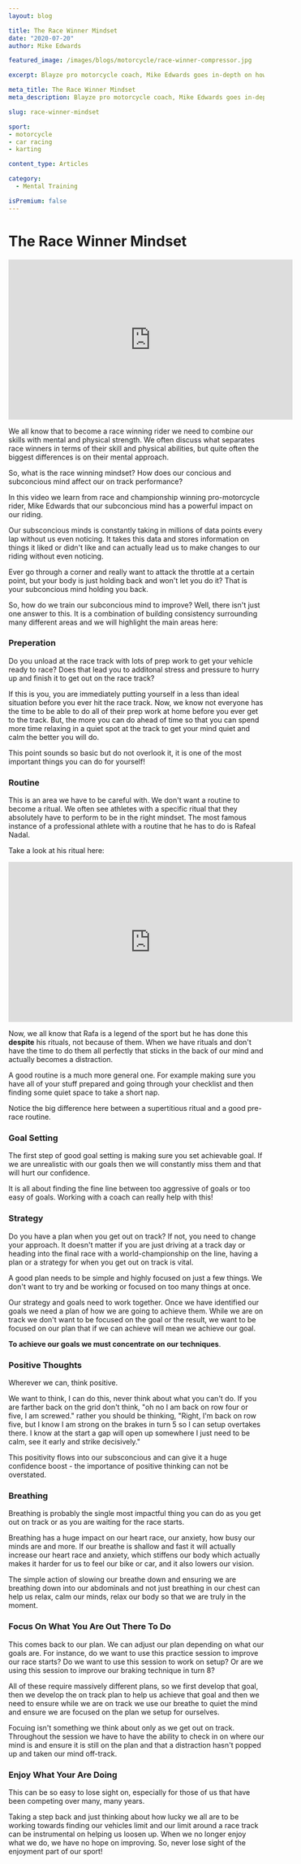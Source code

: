 ```yaml
---
layout: blog

title: The Race Winner Mindset
date: "2020-07-20"
author: Mike Edwards

featured_image: /images/blogs/motorcycle/race-winner-compressor.jpg

excerpt: Blayze pro motorcycle coach, Mike Edwards goes in-depth on how we can build a race winning mindset.  We all know that motorsports is one of the most mentally demanding sports but do we focus on our mental routine and training enough?  Find out if you do here!

meta_title: The Race Winner Mindset
meta_description: Blayze pro motorcycle coach, Mike Edwards goes in-depth on how we can build a race winning mindset.  We all know that motorsports is one of the most mentally demanding sports but do we focus on our mental routine and training enough?  Find out if you do here!

slug: race-winner-mindset

sport:
- motorcycle
- car racing
- karting

content_type: Articles

category:
  - Mental Training

isPremium: false
---
```


# The Race Winner Mindset

<iframe title="Blog iFrame" width="560" height="315" src="https://www.youtube.com/embed/bHI7t-J-Dsk" frameborder="0" allow="accelerometer; autoplay; encrypted-media; gyroscope; picture-in-picture" allowfullscreen></iframe>

We all know that to become a race winning rider we need to combine our skills with mental and physical strength.  We often discuss what separates race winners in terms of their skill and physical abilities, but quite often the biggest differences is on their mental approach.



So, what is the race winning mindset?  How does our concious and subconcious mind affect our on track performance?



In this video we learn from race and championship winning pro-motorcycle rider, Mike Edwards that our subconcious mind has a powerful impact on our riding.  



Our subsconcious minds is constantly taking in millions of data points every lap without us even noticing.  It takes this data and stores information on things it liked or didn't like and can actually lead us to make changes to our riding without even noticing. 



Ever go through a corner and really want to attack the throttle at a certain point, but your body is just holding back and won't let you do it?  That is your subconcious mind holding you back.



So, how do we train our subconcious mind to improve?  Well, there isn't just one answer to this.  It is a combination of building consistency surrounding many different areas and we will highlight the main areas here:



### Preperation

Do you unload at the race track with lots of prep work to get your vehicle ready to race?  Does that lead you to additonal stress and pressure to hurry up and finish it to get out on the race track?



If this is you, you are immediately putting yourself in a less than ideal situation before you ever hit the race track.  Now, we know not everyone has the time to be able to do all of their prep work at home before you ever get to the track.  But, the more you can do ahead of time so that you can spend more time relaxing in a quiet spot at the track to get your mind quiet and calm the better you will do.



This point sounds so basic but do not overlook it, it is one of the most important things you can do for yourself!



### Routine

This is an area we have to be careful with.  We don't want a routine to become a ritual.  We often see athletes with a specific ritual that they absolutely have to perform to be in the right mindset.  The most famous instance of a professional athlete with a routine that he has to do is Rafeal Nadal.



Take a look at his ritual here: 

<iframe title="Blog iFrame" width="560" height="315" src="https://www.youtube.com/embed/-QymwOKIudw" frameborder="0" allow="accelerometer; autoplay; encrypted-media; gyroscope; picture-in-picture" allowfullscreen></iframe>

Now, we all know that Rafa is a legend of the sport but he has done this **despite** his rituals, not because of them.  When we have rituals and don't have the time to do them all perfectly that sticks in the back of our mind and actually becomes a distraction.




A good routine is a much more general one.  For example making sure you have all of your stuff prepared and going through your checklist and then finding some quiet space to take a short nap.



Notice the big difference here between a supertitious ritual and a good pre-race routine.



### Goal Setting

The first step of good goal setting is making sure you set achievable goal.  If we are unrealistic with our goals then we will constantly miss them and that will hurt our confidence.


It is all about finding the fine line between too aggressive of goals or too easy of goals.  Working with a coach can really help with this!



### Strategy

Do you have a plan when you get out on track?  If not, you need to change your approach.  It doesn't matter if you are just driving at a track day or heading into the final race with a world-championship on the line, having a plan or a strategy for when you get out on track is vital.



A good plan needs to be simple and highly focused on just a few things.  We don't want to try and be working or focused on too many things at once.  



Our strategy and goals need to work together.  Once we have identified our goals we need a plan of how we are going to achieve them.  While we are on track we don't want to be focused on the goal or the result, we want to be focused on our plan that if we can achieve will mean we achieve our goal.



**To achieve our goals we must concentrate on our techniques**.



### Positive Thoughts

Wherever we can, think positive.



We want to think, I can do this, never think about what you can't do.  If you are farther back on the grid don't think, "oh no I am back on row four or five, I am screwed." rather you should be thinking, "Right, I'm back on row five, but I know I am strong on the brakes in turn 5 so I can setup overtakes there.  I know at the start a gap will open up somewhere I just need to be calm, see it early and strike decisively."



This positivity flows into our subsconcious and can give it a huge confidence boost - the importance of positive thinking can not be overstated.



### Breathing

Breathing is probably the single most impactful thing you can do as you get out on track or as you are waiting for the race starts.




Breathing has a huge impact on our heart race, our anxiety, how busy our minds are and more.  If our breathe is shallow and fast it will actually increase our heart race and anxiety, which stiffens our body which actually makes it harder for us to feel our bike or car, and it also lowers our vision.



The simple action of slowing our breathe down and ensuring we are breathing down into our abdominals and not just breathing in our chest can help us relax, calm our minds, relax our body so that we are truly in the moment.



### Focus On What You Are Out There To Do

This comes back to our plan.  We can adjust our plan depending on what our goals are.  For instance, do we want to use this practice session to improve our race starts?  Do we want to use this session to work on setup?  Or are we using this session to improve our braking technique in turn 8?




All of these require massively different plans, so we first develop that goal, then we develop the on track plan to help us achieve that goal and then we need to ensure while we are on track we use our breathe to quiet the mind and ensure we are focused on the plan we setup for ourselves.


Focuing isn't something we think about only as we get out on track.  Throughout the session we have to have the ability to check in on where our mind is and ensure it is still on the plan and that a distraction hasn't popped up and taken our mind off-track.



### Enjoy What Your Are Doing

This can be so easy to lose sight on, especially for those of us that have been competing over many, many years.



Taking a step back and just thinking about how lucky we all are to be working towards finding our vehicles limit and our limit around a race track can be instrumental on helping us loosen up.  When we no longer enjoy what we do, we have no hope on improving.  So, never lose sight of the enjoyment part of our sport!

